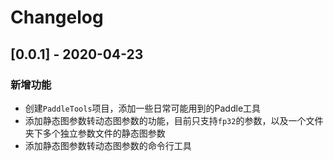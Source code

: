 # Changelog

## [0.0.1] - 2020-04-23

### 新增功能  

- 创建`PaddleTools`项目，添加一些日常可能用到的Paddle工具
- 添加静态图参数转动态图参数的功能，目前只支持`fp32`的参数，以及一个文件夹下多个独立参数文件的静态图参数
- 添加静态图参数转动态图参数的命令行工具
